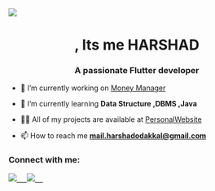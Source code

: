 
<img src="https://img.shields.io/badge/Flutter-02569B?style=for-the-badge&logo=flutter&logoColor=white" />  
<h1 align="center">, Its me HARSHAD </h1>
<h3 align="center">A passionate Flutter developer </h3>

- 🔭 I’m currently working on [Money Manager](https://github.com/harshadok)

- 🌱 I’m currently learning **Data Structure ,DBMS ,Java**

- 👨‍💻 All of my projects are available at [PersonalWebsite](https://github.com/harshadok)

- 📫 How to reach me **mail.harshadodakkal@gmail.com**

<h3 align="left">Connect with me:</h3>
<p align="left">


<a href="https://linkedin.com/in/harshad-ok-8585aa184" target= "_blank"><img src="https://img.shields.io/badge/LinkedIn-0077B5?style=for-the-badge&logo=linkedin&logoColor=white"/> &nbsp;&nbsp;&nbsp;
  <a href="https://twitter.com/HarshadOdakkal?t=XkgDQCwmLdGMPhgZwYSCVQ&s=08" target= "_blank"><img src="https://img.shields.io/badge/Twitter-1DA1F2?style=for-the-badge&logo=twitter&logoColor=white"/> &nbsp;&nbsp;&nbsp;
</p>

